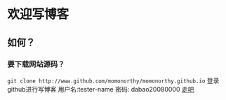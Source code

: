 
# 欢迎写博客
## 如何？
### 要下载网站源码？
`git clone http://www.github.com/momonorthy/momonorthy.github.io`
登录github进行写博客
用户名:tester-name
密码: dabao20080000
[走吧]( https://github.com/tester-name/momonorthy.github.com/tree/%E5%8D%9A%E5%AE%A2)


